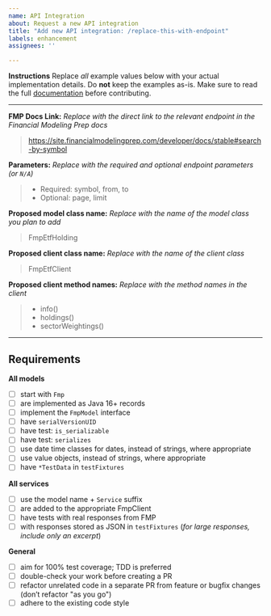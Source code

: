 ```yaml
---
name: API Integration
about: Request a new API integration
title: "Add new API integration: /replace-this-with-endpoint"
labels: enhancement
assignees: ''

---
```


**Instructions**
Replace *all* example values below with your actual implementation details. Do **not** keep the examples as-is. Make
sure to read the full [documentation](https://github.com/sorndotdev/fmp4j/tree/master/docs) before contributing.

---

**FMP Docs Link:**
*Replace with the direct link to the relevant endpoint in the Financial Modeling Prep docs*

> https://site.financialmodelingprep.com/developer/docs/stable#search-by-symbol

**Parameters:**
*Replace with the required and optional endpoint parameters (or `N/A`)*

> - Required: symbol, from, to
> - Optional: page, limit


**Proposed model class name:**
*Replace with the name of the model class you plan to add*

> FmpEtfHolding

**Proposed client class name:**
*Replace with the name of the client class*

> FmpEtfClient

**Proposed client method names:**
*Replace with the method names in the client*

> - info()
> - holdings()
> - sectorWeightings()

---

## Requirements

**All models**

- [ ] start with `Fmp`
- [ ] are implemented as Java 16+ records
- [ ] implement the `FmpModel` interface
- [ ] have `serialVersionUID`
- [ ] have test: `is_serializable`
- [ ] have test: `serializes`
- [ ] use date time classes for dates, instead of strings, where appropriate
- [ ] use value objects, instead of strings, where appropriate
- [ ] have `*TestData` in `testFixtures`

**All services**

- [ ] use the model name + `Service` suffix
- [ ] are added to the appropriate FmpClient
- [ ] have tests with real responses from FMP
- [ ] with responses stored as JSON in `testFixtures` (*for large responses, include only an excerpt*)

**General**

- [ ] aim for 100% test coverage; TDD is preferred
- [ ] double-check your work before creating a PR
- [ ] refactor unrelated code in a separate PR from feature or bugfix changes (don’t refactor "as you go")
- [ ] adhere to the existing code style